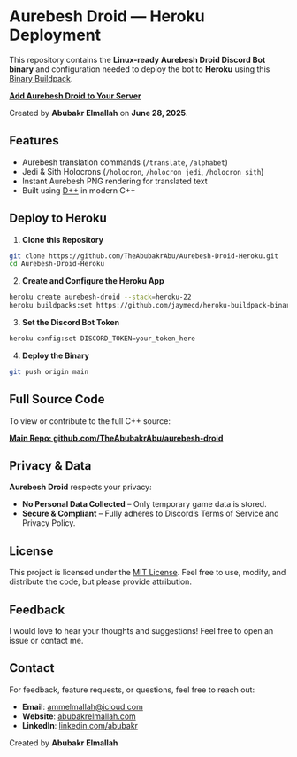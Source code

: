 # Aurebesh Droid — Heroku Deployment

This repository contains the **Linux-ready Aurebesh Droid Discord Bot binary** and configuration needed to deploy the bot to **Heroku** using this [Binary Buildpack](https://github.com/heroku/heroku-buildpack-static).

[**Add Aurebesh Droid to Your Server**](https://discord.ly/aurebesh-droid)

Created by **Abubakr Elmallah** on **June 28, 2025**.

## Features

- Aurebesh translation commands (`/translate`, `/alphabet`)
- Jedi & Sith Holocrons (`/holocron`, `/holocron_jedi`, `/holocron_sith`)
- Instant Aurebesh PNG rendering for translated text
- Built using [D++](https://dpp.dev) in modern C++

## Deploy to Heroku

1. **Clone this Repository**

```bash
git clone https://github.com/TheAbubakrAbu/Aurebesh-Droid-Heroku.git
cd Aurebesh-Droid-Heroku
````

2. **Create and Configure the Heroku App**

```bash
heroku create aurebesh-droid --stack=heroku-22
heroku buildpacks:set https://github.com/jaymecd/heroku-buildpack-binary.git
```

3. **Set the Discord Bot Token**

```bash
heroku config:set DISCORD_TOKEN=your_token_here
```

4. **Deploy the Binary**

```bash
git push origin main
```

## Full Source Code

To view or contribute to the full C++ source:

**[Main Repo: github.com/TheAbubakrAbu/aurebesh-droid](https://github.com/TheAbubakrAbu/aurebesh-droid)**

## Privacy & Data

**Aurebesh Droid** respects your privacy:
- **No Personal Data Collected** – Only temporary game data is stored.
- **Secure & Compliant** – Fully adheres to Discord’s Terms of Service and Privacy Policy.

## License

This project is licensed under the [MIT License](LICENSE). Feel free to use, modify, and distribute the code, but please provide attribution.

## Feedback

I would love to hear your thoughts and suggestions! Feel free to open an issue or contact me.

## Contact

For feedback, feature requests, or questions, feel free to reach out:
- **Email**: ammelmallah@icloud.com
- **Website**: [abubakrelmallah.com](https://abubakrelmallah.com/)
- **LinkedIn**: [linkedin.com/abubakr](https://www.linkedin.com/in/abubakr-elmallah-416a0b273/)

Created by **Abubakr Elmallah**